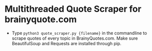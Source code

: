 # Multithreaded Quote Scraper for brainyquote.com
  - Type `python3 quote_scraper.py {filename}` in the commandline to scrape quotes of every topic in BrainyQuotes.com. Make sure BeautifulSoup and Requests are installed through pip.

